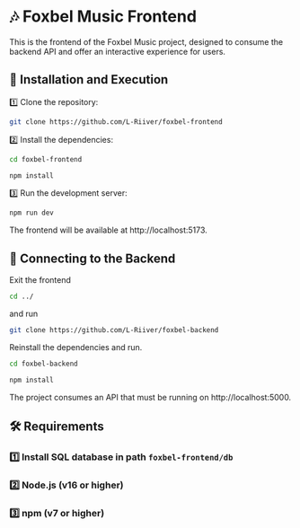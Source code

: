 # 🎶 Foxbel Music Frontend
This is the frontend of the Foxbel Music project, designed to consume the backend API and offer an interactive experience for users.

## 🚀 Installation and Execution
1️⃣ Clone the repository:

```bash
git clone https://github.com/L-Riiver/foxbel-frontend
```
2️⃣ Install the dependencies:
```bash
cd foxbel-frontend
```
```bash
npm install
```
3️⃣ Run the development server:
```bash
npm run dev
```
The frontend will be available at http://localhost:5173.

## 🔗 Connecting to the Backend
Exit the frontend
```bash
cd ../
```
and run
```bash
git clone https://github.com/L-Riiver/foxbel-backend
```
Reinstall the dependencies and run.
```bash
cd foxbel-backend
```
```bash
npm install
```

The project consumes an API that must be running on http://localhost:5000.

## 🛠️ Requirements
### 1️⃣ Install SQL database in path `foxbel-frontend/db`

### 2️⃣ Node.js (v16 or higher)

### 3️⃣ npm (v7 or higher)